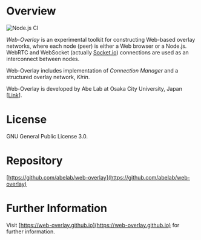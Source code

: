 # Overview

![Node.js CI](https://github.com/abelab/web-overlay/workflows/Node.js%20CI/badge.svg)

*Web-Overlay* is an experimental toolkit for constructing Web-based
overlay networks, where each node (peer) is either a Web browser or a
Node.js.  WebRTC and WebSocket (actually
[Socket.io](https://socket.io/)) connections are used as an
interconnect between nodes.

Web-Overlay includes implementation of *Connection Manager* and
a structured overlay network, *Kirin*.

Web-Overlay is developed by Abe Lab at Osaka City University, Japan
[[Link](https://www.media.osaka-cu.ac.jp/~k-abe/)].

# License
GNU General Public License 3.0.

# Repository
[https://github.com/abelab/web-overlay](https://github.com/abelab/web-overlay)

# Further Information
Visit [https://web-overlay.github.io](https://web-overlay.github.io) for further information.

<!-- Local Variables: -->
<!-- coding: utf-8 -->
